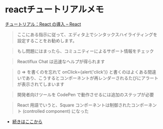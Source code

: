 # reactチュートリアルメモ

[チュートリアル：React の導入 – React](https://ja.reactjs.org/tutorial/tutorial.html)

> ここにある指示に従って、エディタ上でシンタックスハイライティングを設定することをお勧めします。

> もし問題にはまったら、コミュニティーによるサポート情報をチェック

> Reactiflux Chat は迅速なヘルプが得られます

> () => を書くのを忘れて onClick={alert('click')} と書くのはよくある間違いであり、こうするとコンポーネントが再レンダーされるたびにアラートが表示されてしまいます

> 開発者向けツールを CodePen で動作させるには追加のステップが必要

> React 用語でいうと、Square コンポーネントは制御されたコンポーネント (controlled component) になった


- [続きはここから](https://ja.reactjs.org/tutorial/tutorial.html#declaring-a-winner)
